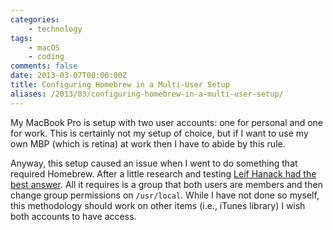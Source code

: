 ```yaml
---
categories:
    - technology
tags:
    - macOS
    - coding
comments: false
date: 2013-03-07T00:00:00Z
title: Configuring Homebrew in a Multi-User Setup
aliases: /2013/03/configuring-homebrew-in-a-multi-user-setup/
---
```


My MacBook Pro is setup with two user accounts: one for personal and one for work. This is certainly not my setup of choice, but if I want to use my own MBP (which is retina) at work then I have to abide by this rule.

Anyway, this setup caused an issue when I went to do something that required Homebrew. After a little research and testing [Leif Hanack had the best answer][1]. All it requires is a group that both users are members and then change group permissions on `/usr/local`. While I have not done so myself, this methodology should work on other items (i.e., iTunes library) I wish both accounts to have access.

 [1]: http://blog.strug.de/2012/06/my-homebrew-multi-user-setup/ "My Homebrew Multi User Setup"